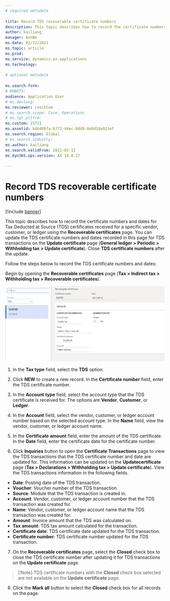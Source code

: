 ```yaml
---
# required metadata

title: Record TDS recoverable certificate numbers
description: This topic describes how to record the certificate numbers and dates for Tax Deducted at Source (TDS) certificates received for a specific vendor, customer, or ledger using the Recoverable certificates page.
author: kailiang
manager: AnnBe
ms.date: 02/12/2021
ms.topic: article
ms.prod: 
ms.service: dynamics-ax-applications
ms.technology: 

# optional metadata

ms.search.form: 
# ROBOTS: 
audience: Application User
# ms.devlang: 
ms.reviewer: roschlom
# ms.search.scope: Core, Operations
# ms.tgt_pltfrm: 
ms.custom: 15721
ms.assetid: b4b406fa-b772-44ec-8dd8-8eb818a921ef
ms.search.region: Global
# ms.search.industry: 
ms.author: kailiang
ms.search.validFrom: 2021-02-12
ms.dyn365.ops.version: AX 10.0.17

---
```


# Record TDS recoverable certificate numbers

[!include [banner](../includes/banner.md)]

This topic describes how to record the certificate numbers and dates for Tax Deducted at Source (TDS) certificates received for a specific vendor, customer, or ledger using the **Recoverable certificates** page. You can update the TDS certificate numbers and dates recorded in this page for TDS transactions on the **Update certificate** page (**General ledger > Periodic > Withholding tax > Update certificate**). Close **TDS certificate numbers** after the update.

Follow the steps below to record the TDS certificate numbers and dates:

 Begin by opening the **Recoverable certificates** page (**Tax > Indirect tax > Withholding tax > Recoverable certificates**).

[![Recoverable certificates](./media/apac-ind-TDS-49.png)](./media/apac-ind-TDS-49.png) 

1. In the **Tax type** field, select the **TDS** option.

2. Click **NEW** to create a new record. In the **Certificate number** field, enter the TDS certificate number.

3. In the **Account** **type** field, select the account type that the TDS certificate is received for. The options are **Vendor**, **Customer**, or **Ledger**.

4. In the **Account** field, select the vendor, customer, or ledger account number based on the selected account type. In the **Name** field, view the vendor, customer, or ledger account name.

5.  In the **Certificate amount** field, enter the amount of the TDS certificate. In the **Date** field, enter the certificate date for the certificate number.

6. Click **Inquiries** button to open the **Certificate Transactions** page to view the TDS transactions that the TDS certificate number and date are updated for. This information can be updated on the **Updatecertificate** page (**Tax > Declarations > Withholding tax > Update certificate**). View the TDS transactions information in the following fields.

- **Date**: Posting date of the TDS transaction.
- **Voucher**: Voucher number of the TDS transaction.
- **Source**: Module that the TDS transaction is created in.
- **Account**: Vendor, customer, or ledger account number that the TDS transaction was created for.
- **Name**: Vendor, customer, or ledger account name that the TDS transaction was created for.
- **Amount**: Invoice amount that the TDS was calculated on.
- **Tax amount**: TDS tax amount calculated for the transaction.
- **Certificate date**: TDS certificate date updated for the TDS transaction.
- **Certificate number**: TDS certificate number updated for the TDS transaction.

7. On the **Recoverable certificates** page, select the **Closed** check box to close the TDS certificate number after updating it for TDS transactions on the **Update certificate** page.

>   [!Note]
>   TDS certificate numbers with the **Closed** check box selected are not available on the **Update certificate** page.  

8. Click the **Mark all** button to select the **Closed** check box for all records on the page.
